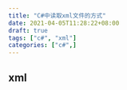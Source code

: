 ```yaml
---
title: "C#中读取xml文件的方式"
date: 2021-04-05T11:28:22+08:00
draft: true
tags: ["c#", "xml"]
categories: ["c#",]
---
```


## xml